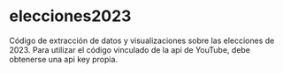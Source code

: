 # elecciones2023
Código de extracción de datos y visualizaciones sobre las elecciones de 2023.
Para utilizar el código vinculado de la api de YouTube, debe obtenerse una api key propia. 

